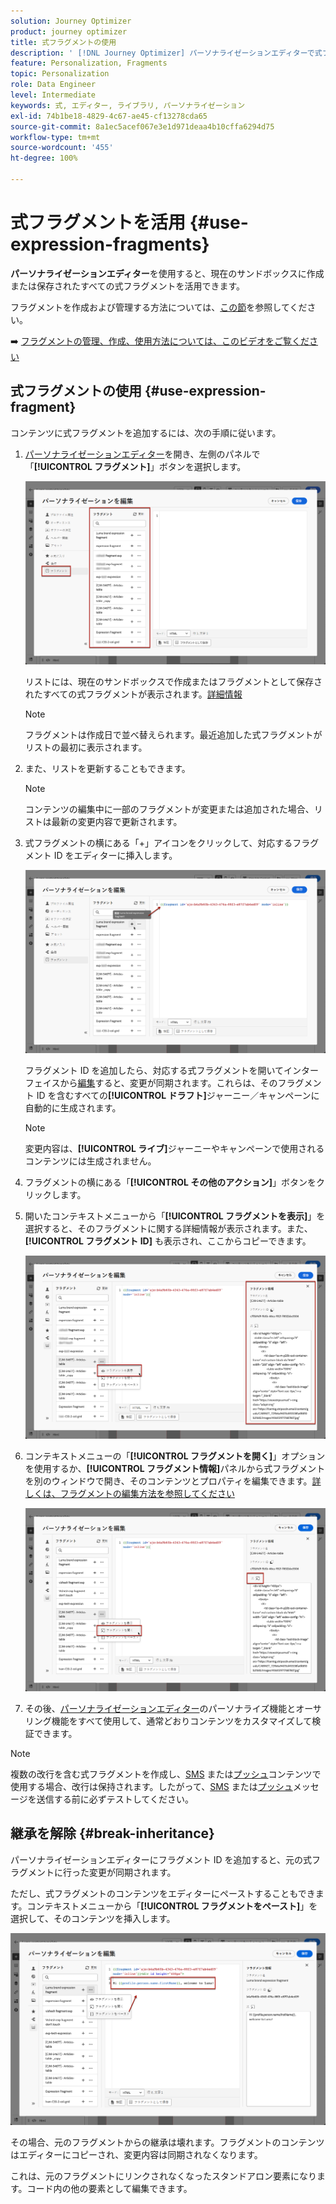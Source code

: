 ```yaml
---
solution: Journey Optimizer
product: journey optimizer
title: 式フラグメントの使用
description: ' [!DNL Journey Optimizer] パーソナライゼーションエディターで式フラグメントを使用する方法を説明します。'
feature: Personalization, Fragments
topic: Personalization
role: Data Engineer
level: Intermediate
keywords: 式, エディター, ライブラリ, パーソナライゼーション
exl-id: 74b1be18-4829-4c67-ae45-cf13278cda65
source-git-commit: 8a1ec5acef067e3e1d971deaa4b10cffa6294d75
workflow-type: tm+mt
source-wordcount: '455'
ht-degree: 100%

---
```


# 式フラグメントを活用 {#use-expression-fragments}

**パーソナライゼーションエディター**&#x200B;を使用すると、現在のサンドボックスに作成または保存されたすべての式フラグメントを活用できます。

フラグメントを作成および管理する方法については、[この節](../content-management/fragments.md)を参照してください。

➡️ [フラグメントの管理、作成、使用方法については、このビデオをご覧ください](../content-management/fragments.md#video-fragments)

## 式フラグメントの使用 {#use-expression-fragment}

コンテンツに式フラグメントを追加するには、次の手順に従います。

1. [パーソナライゼーションエディター](personalization-build-expressions.md)を開き、左側のパネルで「**[!UICONTROL フラグメント]**」ボタンを選択します。

   ![](assets/expression-fragments-pane.png)

   リストには、現在のサンドボックスで作成またはフラグメントとして保存されたすべての式フラグメントが表示されます。[詳細情報](../content-management/fragments.md#create-expression-fragment)

   >[!NOTE]
   >
   >フラグメントは作成日で並べ替えられます。最近追加した式フラグメントがリストの最初に表示されます。

1. また、リストを更新することもできます。

   >[!NOTE]
   >
   >コンテンツの編集中に一部のフラグメントが変更または追加された場合、リストは最新の変更内容で更新されます。

1. 式フラグメントの横にある「+」アイコンをクリックして、対応するフラグメント ID をエディターに挿入します。

   ![](assets/expression-fragment-add.png)

   フラグメント ID を追加したら、対応する式フラグメントを開いてインターフェイスから[編集](../content-management/fragments.md#edit-fragments)すると、変更が同期されます。これらは、そのフラグメント ID を含むすべての&#x200B;**[!UICONTROL ドラフト]**&#x200B;ジャーニー／キャンペーンに自動的に生成されます。

   >[!NOTE]
   >
   >変更内容は、**[!UICONTROL ライブ]**&#x200B;ジャーニーやキャンペーンで使用されるコンテンツには生成されません。

1. フラグメントの横にある「**[!UICONTROL その他のアクション]**」ボタンをクリックします。

1. 開いたコンテキストメニューから「**[!UICONTROL フラグメントを表示]**」を選択すると、そのフラグメントに関する詳細情報が表示されます。また、**[!UICONTROL フラグメント ID]** も表示され、ここからコピーできます。

   ![](assets/expression-fragment-view.png)

1. コンテキストメニューの「**[!UICONTROL フラグメントを開く]**」オプションを使用するか、**[!UICONTROL フラグメント情報]**&#x200B;パネルから式フラグメントを別のウィンドウで開き、そのコンテンツとプロパティを編集できます。[詳しくは、フラグメントの編集方法を参照してください](../content-management/fragments.md#edit-fragments)

   ![](assets/expression-fragment-open.png)

1. その後、[パーソナライゼーションエディター](personalization-build-expressions.md)のパーソナライズ機能とオーサリング機能をすべて使用して、通常どおりコンテンツをカスタマイズして検証できます。

>[!NOTE]
>
>複数の改行を含む式フラグメントを作成し、[SMS](../sms/create-sms.md#sms-content) または[プッシュ](../push/design-push.md)コンテンツで使用する場合、改行は保持されます。したがって、[SMS](../sms/send-sms.md) または[プッシュ](../push/send-push.md)メッセージを送信する前に必ずテストしてください。

## 継承を解除 {#break-inheritance}

パーソナライゼーションエディターにフラグメント ID を追加すると、元の式フラグメントに行った変更が同期されます。

ただし、式フラグメントのコンテンツをエディターにペーストすることもできます。コンテキストメニューから「**[!UICONTROL フラグメントをペースト]**」を選択して、そのコンテンツを挿入します。

![](assets/expression-fragment-paste.png)

その場合、元のフラグメントからの継承は壊れます。フラグメントのコンテンツはエディターにコピーされ、変更内容は同期されなくなります。

これは、元のフラグメントにリンクされなくなったスタンドアロン要素になります。コード内の他の要素として編集できます。

